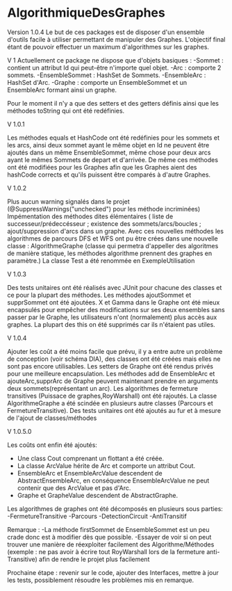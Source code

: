 # AlgorithmiqueDesGraphes
Version 1.0.4
Le but de ces packages est de disposer d'un ensemble d'outils facile à utiliser permettant de manipuler des Graphes.
L'objectif final étant de pouvoir effectuer un maximum  d'algorithmes sur les graphes.

V 1
Actuellement ce package ne dispose que d'objets basiques : 
-Sommet : contient un attribut Id qui peut-être n'importe quel objet.
-Arc : comporte 2 sommets.
-EnsembleSommet : HashSet de Sommets.
-EnsembleArc : HashSet d'Arc.
-Graphe : comporte un EnsembleSommet et un EnsembleArc formant ainsi un graphe.

Pour le moment il n'y a que des setters et des getters définis ainsi que les méthodes toString qui ont été redéfinies.

V 1.0.1

Les méthodes equals et HashCode ont été redéfinies pour les sommets et les arcs, ainsi deux sommet ayant le même objet en Id ne peuvent être ajoutés dans un même EnsembleSommet, même chose pour deux arcs ayant le mêmes Sommets de depart et d'arrivée.
De même ces méthodes ont été modifiées pour les Graphes afin que les Graphes aient des hashCode corrects et qu'ils puissent être comparés à d'autre Graphes.

V 1.0.2

Plus aucun warning signalés dans le projet (@SuppressWarnings("unchecked") pour les méthode incriminées)
Impémentation des méthodes dites élémentaires ( liste de successeur/prédeccésseur ; existence des sommets/arcs/boucles ; ajout/suppression d'arcs dans un graphe.
Avec ces nouvelles méthodes les algorithmes de parcours DFS et WFS ont pu être crées dans une nouvelle classe : AlgorithmeGraphe (classe qui permetra d'appeller des algoritmes de manière statique, les méthodes algorithme prennent des graphes en paramètre.)
La classe Test a été renommée en ExempleUtilisation

V 1.0.3

Des tests unitaires ont été réalisés avec JUnit pour chacune des classes et ce pour la plupart des méthodes.
Les méthodes ajoutSommet et supprSommet ont été ajoutées.
X et Gamma dans le Graphe ont été mieux encapsulés pour empêcher des modifications sur ses deux ensembles sans passer par le Graphe, les utilisateurs n'ont (normalement) plus accès aux graphes.
La plupart des this on été supprimés car ils n'étaient pas utiles.

V 1.0.4

Ajouter les coût a été moins facile que prévu, il y a entre autre un problème de conception (voir schéma DIA), des classes ont été créées mais elles ne sont pas encore utilisables.
Les setters de Graphe ont été rendus privés pour une meilleure encapsulation.
Les méthodes add de EnsembleArc et ajouteArc,supprArc de Graphe peuvent maintenant prendre en arguments deux sommets(représentant un arc).
Les algorithmes de fermeture transitives (Puissace de graphes,RoyWarshall) ont été rajoutés.
La classe AlgorithmeGraphe a été scindée en plusieurs autre classes (Parcours et FermetureTransitive).
Des tests unitaires ont été ajoutés au fur et à mesure de l'ajout de classes/méthodes

V 1.0.5.0

Les coûts ont enfin été ajoutés:
- Une class Cout comprenant un flottant a été créée.
- La classe ArcValue hérite de Arc et comporte un attribut Cout.
- EnsembleArc et EnsembleArcValue descendent de AbstractEnsembleArc, en conséquence EnsembleArcValue ne peut contenir que des ArcValue et pas d'Arc.
- Graphe et GrapheValue descendent de AbstractGraphe.

Les algorithmes de graphes ont été décomposés en plusieurs sous parties:
-FermetureTransitive
-Parcours
-DetectionCircuit
-AntiTransitif

Remarque : 
-La méthode firstSommet de EnsembleSommet est un peu crade donc est à modifier dès que possible.
-Essayer de voir si on peut trouver une manière de réexploiter facilement des Algorithme/Méthodes (exemple : ne pas avoir à écrire tout RoyWarshall lors de la fermeture anti-Transitive) afin de rendre le projet plus facilement 

Prochaine étape : revenir sur le code, ajouter des Interfaces, mettre à jour les tests, possiblement résoudre les problèmes mis en remarque.